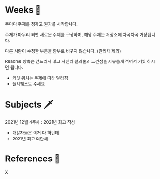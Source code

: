 # Weeks 🤔
주마다 주제를 정하고 뭔가를 시작합니다. 

주제가 마무리 되면 새로운 주제를 구상하며, 해당 주제는 저장소에 차곡차곡 저장됩니다.

다른 사람이 수정한 부분을 함부로 바꾸지 않습니다. (관리자 제외)

Readme 항목은 건드리지 않고 자신의 결과물과 느낀점을 자유롭게 적어서 커밋 하시면 됩니다.

- 커밋 위치는 주제에 따라 달라짐  
- 풀리퀘스트 주세요

# Subjects 🗡️
2021년 12월 4주차 : 2021년 회고 작성  
- 개발자들은 이거 다 하던데
- 2021년 회고 외안헤



# References 🔖
X
